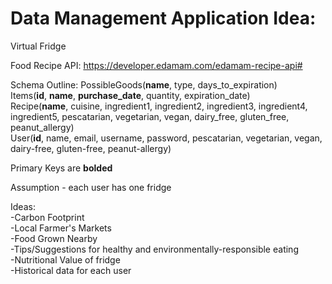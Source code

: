 # Data Management Application Idea:
Virtual Fridge

Food Recipe API: https://developer.edamam.com/edamam-recipe-api# <br />

Schema Outline:
PossibleGoods(__name__, type, days_to_expiration) <br />
Items(__id__, __name__, __purchase_date__, quantity, expiration_date) <br />
Recipe(__name__, cuisine, ingredient1, ingredient2, ingredient3, ingredient4, ingredient5, pescatarian, vegetarian, vegan, dairy_free, gluten_free, peanut_allergy) <br />
User(__id__, name, email, username, password, pescatarian, vegetarian, vegan, dairy-free, gluten-free, peanut-allergy) <br />

Primary Keys are __bolded__  <br />


Assumption - each user has one fridge <br />

Ideas:<br />
-Carbon Footprint<br />
-Local Farmer's Markets<br />
-Food Grown Nearby<br />
-Tips/Suggestions for healthy and environmentally-responsible eating<br />
-Nutritional Value of fridge<br />
-Historical data for each user